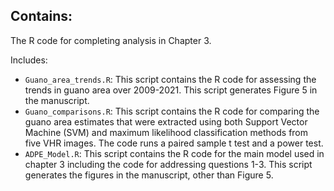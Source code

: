 ## Contains:
The R code for completing analysis in Chapter 3.

Includes:
- `Guano_area_trends.R`: This script contains the R code for assessing the trends in guano area over 2009-2021. This script generates Figure 5 in the manuscript.
- `Guano_comparisons.R`: This script contains the R code for comparing the guano area estimates that were extracted using both Support Vector Machine (SVM) and maximum likelihood classification methods from five VHR images. The code runs a paired sample t test and a power test.
- `ADPE_Model.R`: This script contains the R code for the main model used in chapter 3 including the code for addressing questions 1-3. This script generates the figures in the manuscript, other than Figure 5.
